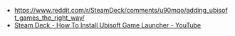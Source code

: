 - https://www.reddit.com/r/SteamDeck/comments/u90mqo/adding_ubisoft_games_the_right_way/
- [Steam Deck - How To Install Ubisoft Game Launcher - YouTube](https://www.youtube.com/watch?v=nwZk97cPcfw)
